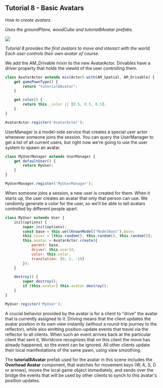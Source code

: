 ## Tutorial 8 - Basic Avatars
*How to create avatars.*

*Uses the groundPlane, woodCube and tutorial8Avatar prefabs.*

![](images/image10.gif)

*Tutorial 8 provides the first avatars to move and interact with the world. Each user controls their own avatar of course.*

We add the AM\_Drivable mixin to the new AvatarActor. Drivables have a driver property that holds the viewId of the user controlling them.

```js
class AvatarActor extends mix(Actor).with(AM_Spatial, AM_Drivable) {
    get gamePawnType() {
        return "tutorial8Avatar";
    }

    get color() {
        return this._color || [0.5, 0.5, 0.5];
    }
}

AvatarActor.register('AvatarActor');
```

UserManager is a model-side service that creates a special user actor whenever someone joins the session. You can query the UserManager to get a list of all current users, but right now we're going to use the user system to spawn an avatar.

```js
class MyUserManager extends UserManager {
    get defaultUser() {
        return MyUser;
    }
}

MyUserManager.register('MyUserManager');
```

When someone joins a session, a new user is created for them. When it starts up, the user creates an avatar that only that person can use. We randomly generate a color for the user, so we'll be able to tell avatars controlled by different people apart.

```js
class MyUser extends User {
    init(options) {
        super.init(options);
        const base = this.wellKnownModel("ModelRoot").base;
        this.color = [this.random(), this.random(), this.random()];
        this.avatar = AvatarActor.create({
            parent: base,
            driver: this.userId,
            color: this.color,
            translation: [0, 1, -10]
        });
    }

    destroy() {
        super.destroy();
        if (this.avatar) this.avatar.destroy();
    }
}

MyUser.register('MyUser');
```

A crucial behavior provided by the avatar is for a client to "drive" the avatar that is currently assigned to it. Driving means that the client updates the avatar position in its own view instantly (without a round-trip journey to the reflector), while also emitting position-update events that travel via the reflector to all clients. When such an event arrives back at the particular client that sent it, Worldcore recognizes that on this client the move has already happened, so the event can be ignored. All other clients update their local manifestations of the same pawn, using view smoothing.

The **tutorial8Avatar** prefab used for the avatar in this scene includes the **Overhead Avatar** component, that watches for movement keys (W, A, S, D or arrows), moves the local game object immediately, and sends over the bridge the events that will be used by other clients to synch to this avatar's position updates.